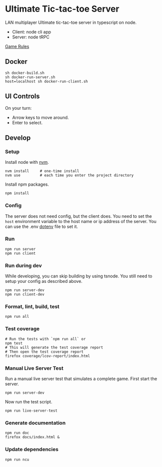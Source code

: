 Ultimate Tic-tac-toe Server
===========================

LAN multiplayer Ultimate tic-tac-toe server in typescript on node.

- Client: node cli app
- Server: node tRPC

[Game Rules](https://mathwithbaddrawings.com/2013/06/16/ultimate-tic-tac-toe/)


Docker
------

    sh docker-build.sh
    sh docker-run-server.sh
    host=localhost sh docker-run-client.sh


UI Controls
-----------

On your turn:
- Arrow keys to move around.
- Enter to select.


Develop
-------

### Setup ###

Install node with [nvm](https://github.com/nvm-sh/nvm).

    nvm install     # one-time install
    nvm use         # each time you enter the project directory

Install npm packages.

    npm install


### Config ###

The server does not need config, but the client does.
You need to set the `host` environment variable to the host name or ip address of the server.
You can use the .env [dotenv](https://www.npmjs.com/package/dotenv) file to set it.


### Run ###

    npm run server
    npm run client


### Run during dev ###

While developing, you can skip building by using tsnode.
You still need to setup your config as described above.

    npm run server-dev
    npm run client-dev


### Format, lint, build, test ###

    npm run all


### Test coverage ###

    # Run the tests with `npm run all` or
    npm test
    # This will generate the test coverage report
    # Then open the test coverage report
    firefox coverage/lcov-report/index.html


### Manual Live Server Test ###

Run a manual live server test that simulates a complete game.
First start the server.

    npm run server-dev

Now run the test script.

    npm run live-server-test


### Generate documentation ###

    npm run doc
    firefox docs/index.html &


### Update dependencies ###

    npm run ncu
